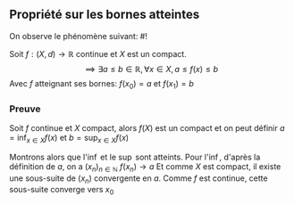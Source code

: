 ## Propriété sur les bornes atteintes
On observe le phénomène suivant: #!

Soit $f: (X, d) \to \mathbb R$ continue et $X$ est un compact.
$$\implies \exists a \leq b \in \mathbb R, \forall x \in X, a \leq f(x) \leq b$$
Avec $f$ atteignant ses bornes: $f(x_0) = a$ et $f(x_1)= b$

### Preuve

Soit $f$ continue et $X$ compact, alors $f(X)$ est un compact et on peut définir 
$a = \inf_{x \in X} f(x)$ et $b = \sup_{x \in X} f(x)$

Montrons alors que l'$\inf$ et le $\sup$ sont atteints.
Pour l'$\inf$, d'après la définition de $a$, on a $(x_n)_{n \in \mathbb N}$ $f(x_n) \to a$
Et comme $X$ est compact, il existe une sous-suite de $(x_n)$ convergente en $a$.
Comme $f$ est continue, cette sous-suite converge vers $x_0$

